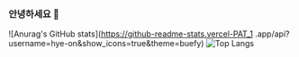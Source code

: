 ### 안녕하세요 👋

![Anurag's GitHub stats](https://github-readme-stats.vercel-PAT_1 .app/api?username=hye-on&show_icons=true&theme=buefy)
![Top Langs](https://github-readme-stats-PAT_1.vercel.app/api/top-langs/?username=hye-on&layout=compact&theme=vue)
<!--

**hye-on/hye-on** is a ✨ _special_ ✨ repository because its `README.md` (this file) appears on your GitHub profile.

Here are some ideas to get you started:

- 🔭 I’m currently working on ...
- 🌱 I’m currently learning ...
- 👯 I’m looking to collaborate on ...
- 🤔 I’m looking for help with ...
- 💬 Ask me about ...
- 📫 How to reach me: ...
- 😄 Pronouns: ...
- ⚡ Fun fact: ...
-->
